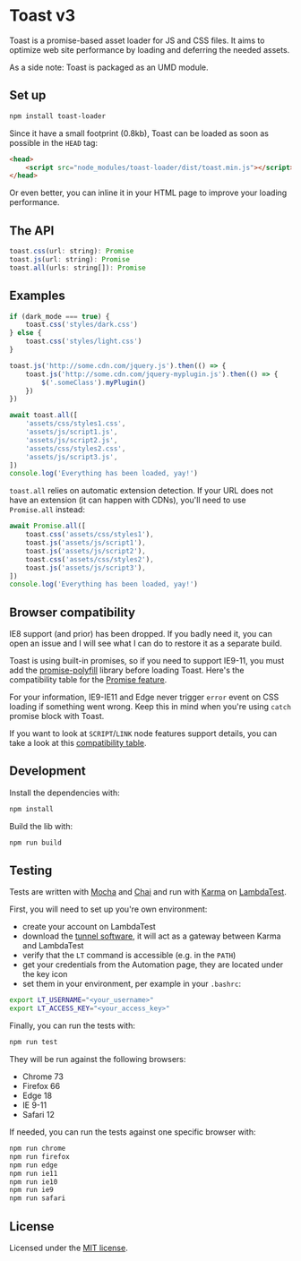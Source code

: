 # Toast v3

Toast is a promise-based asset loader for JS and CSS files. It aims to optimize web site performance by loading and deferring the needed assets.

As a side note: Toast is packaged as an UMD module.

## Set up

```sh
npm install toast-loader
```

Since it have a small footprint (0.8kb), Toast can be loaded as soon as possible in the `HEAD` tag:

```html
<head>
    <script src="node_modules/toast-loader/dist/toast.min.js"></script>
</head>
```

Or even better, you can inline it in your HTML page to improve your loading performance.

## The API

```js
toast.css(url: string): Promise
toast.js(url: string): Promise
toast.all(urls: string[]): Promise
```

## Examples

```js
if (dark_mode === true) {
    toast.css('styles/dark.css')
} else {
    toast.css('styles/light.css')
}
```

```js
toast.js('http://some.cdn.com/jquery.js').then(() => {
    toast.js('http://some.cdn.com/jquery-myplugin.js').then(() => {
        $('.someClass').myPlugin()
    })
})
```

```js
await toast.all([
    'assets/css/styles1.css',
    'assets/js/script1.js',
    'assets/js/script2.js',
    'assets/css/styles2.css',
    'assets/js/script3.js',
])
console.log('Everything has been loaded, yay!')
```

`toast.all` relies on automatic extension detection. If your URL does not have an extension (it can happen with CDNs), you'll need to use `Promise.all` instead:

```js
await Promise.all([
    toast.css('assets/css/styles1'),
    toast.js('assets/js/script1'),
    toast.js('assets/js/script2'),
    toast.css('assets/css/styles2'),
    toast.js('assets/js/script3'),
])
console.log('Everything has been loaded, yay!')
```

## Browser compatibility

IE8 support (and prior) has been dropped. If you badly need it, you can open an issue and I will see what I can do to restore it as a separate build.

Toast is using built-in promises, so if you need to support IE9-11, you must add the [promise-polyfill](https://github.com/taylorhakes/promise-polyfill) library before loading Toast. Here's the compatibility table for the [Promise feature](https://www.caniuse.com/#feat=promises).

For your information, IE9-IE11 and Edge never trigger `error` event on CSS loading if something went wrong. Keep this in mind when you're using `catch` promise block with Toast.

If you want to look at `SCRIPT`/`LINK` node features support details, you can take a look at this [compatibility table](https://pie.gd/test/script-link-events/).

## Development

Install the dependencies with:

```sh
npm install
```

Build the lib with:

```sh
npm run build
```

## Testing

Tests are written with [Mocha](https://mochajs.org/) and [Chai](https://www.chaijs.com/) and run with [Karma](https://karma-runner.github.io/latest/index.html) on [LambdaTest](https://www.lambdatest.com/).

First, you will need to set up you're own environment:

- create your account on LambdaTest
- download the [tunnel software](https://www.lambdatest.com/support/docs/testing-locally-hosted-pages/), it will act as a gateway between Karma and LambdaTest
- verify that the `LT` command is accessible (e.g. in the `PATH`)
- get your credentials from the Automation page, they are located under the key icon
- set them in your environment, per example in your `.bashrc`:

```sh
export LT_USERNAME="<your_username>"
export LT_ACCESS_KEY="<your_access_key>"
```

Finally, you can run the tests with:

```sh
npm run test
```

They will be run against the following browsers:

- Chrome 73
- Firefox 66
- Edge 18
- IE 9-11
- Safari 12

If needed, you can run the tests against one specific browser with:

```sh
npm run chrome
npm run firefox
npm run edge
npm run ie11
npm run ie10
npm run ie9
npm run safari
```

## License

Licensed under the [MIT license](http://dreamysource.mit-license.org).
